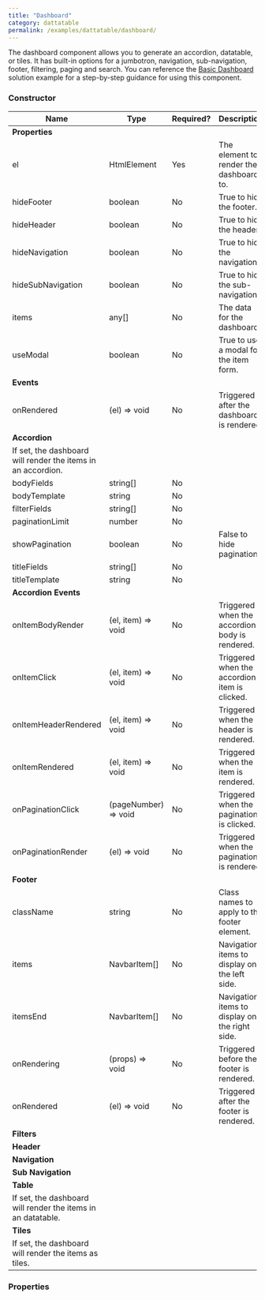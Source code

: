 ```yaml
---
title: "Dashboard"
category: dattatable
permalink: /examples/dattatable/dashboard/
---
```

The dashboard component allows you to generate an accordion, datatable, or tiles. It has built-in options for a jumbotron, navigation, sub-navigation, footer, filtering, paging and search. You can reference the [Basic Dashboard](https://github.com/gunjandatta/sp-dashboard/wiki) solution example for a step-by-step guidance for using this component.

### Constructor

| Name | Type | Required? | Description |
| --- | --- | --- | --- |
| __Properties__ |
| el | HtmlElement | Yes | The element to render the dashboard to. |
| hideFooter | boolean | No | True to hide the footer. |
| hideHeader | boolean | No | True to hide the header. |
| hideNavigation | boolean | No | True to hide the navigation. |
| hideSubNavigation | boolean | No | True to hide the sub-navigation. |
| items | any[] | No | The data for the dashboard. |
| useModal | boolean | No | True to use a modal for the item form. |
| __Events__ |
| onRendered | (el) => void | No | Triggered after the dashboard is rendered. |
| __Accordion__ |
| If set, the dashboard will render the items in an accordion. |
| bodyFields | string[] | No | |
| bodyTemplate | string | No | |
| filterFields | string[] | No | |
| paginationLimit | number | No | |
| showPagination | boolean | No | False to hide pagination. |
| titleFields | string[] | No | |
| titleTemplate | string | No | |
| __Accordion Events__ |
| onItemBodyRender | (el, item) => void | No | Triggered when the accordion body is rendered. |
| onItemClick | (el, item) => void | No | Triggered when the accordion item is clicked. |
| onItemHeaderRendered | (el, item) => void | No | Triggered when the header is rendered. |
| onItemRendered | (el, item) => void | No | Triggered when the item is rendered. |
| onPaginationClick | (pageNumber) => void | No | Triggered when the pagination is clicked. |
| onPaginationRender | (el) => void | No | Triggered when the pagination is rendered. |
| __Footer__ |
| className | string | No | Class names to apply to the footer element. |
| items | NavbarItem[] | No | Navigation items to display on the left side. |
| itemsEnd | NavbarItem[] | No | Navigation items to display on the right side. |
| onRendering | (props) => void | No | Triggered before the footer is rendered. |
| onRendered | (el) => void | No | Triggered after the footer is rendered. |
| __Filters__ |
| __Header__ |
| __Navigation__ |
| __Sub Navigation__ |
| __Table__ |
| If set, the dashboard will render the items in an datatable. |
| __Tiles__ |
| If set, the dashboard will render the items as tiles. |


### Properties